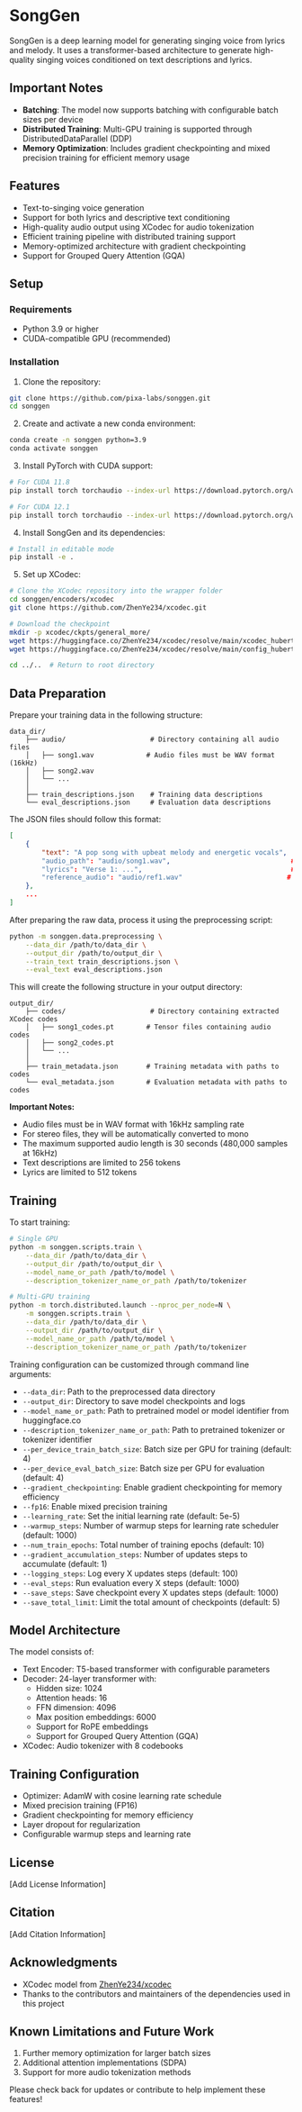 # SongGen

SongGen is a deep learning model for generating singing voice from lyrics and melody. It uses a transformer-based architecture to generate high-quality singing voices conditioned on text descriptions and lyrics.

## Important Notes

- **Batching**: The model now supports batching with configurable batch sizes per device
- **Distributed Training**: Multi-GPU training is supported through DistributedDataParallel (DDP)
- **Memory Optimization**: Includes gradient checkpointing and mixed precision training for efficient memory usage

## Features

- Text-to-singing voice generation
- Support for both lyrics and descriptive text conditioning
- High-quality audio output using XCodec for audio tokenization
- Efficient training pipeline with distributed training support
- Memory-optimized architecture with gradient checkpointing
- Support for Grouped Query Attention (GQA)

## Setup

### Requirements

- Python 3.9 or higher
- CUDA-compatible GPU (recommended)

### Installation

1. Clone the repository:
```bash
git clone https://github.com/pixa-labs/songgen.git
cd songgen
```

2. Create and activate a new conda environment:
```bash
conda create -n songgen python=3.9
conda activate songgen
```

3. Install PyTorch with CUDA support:
```bash
# For CUDA 11.8
pip install torch torchaudio --index-url https://download.pytorch.org/whl/cu118

# For CUDA 12.1
pip install torch torchaudio --index-url https://download.pytorch.org/whl/cu121
```

4. Install SongGen and its dependencies:
```bash
# Install in editable mode
pip install -e .
```

5. Set up XCodec:
```bash
# Clone the XCodec repository into the wrapper folder
cd songgen/encoders/xcodec
git clone https://github.com/ZhenYe234/xcodec.git

# Download the checkpoint
mkdir -p xcodec/ckpts/general_more/
wget https://huggingface.co/ZhenYe234/xcodec/resolve/main/xcodec_hubert_general_audio_v2.pth -O xcodec/ckpts/general_more/xcodec_hubert_general_audio_v2.pth
wget https://huggingface.co/ZhenYe234/xcodec/resolve/main/config_hubert_general.yaml?download=true -O xcodec/ckpts/general_more/config_hubert_general.yaml

cd ../..  # Return to root directory
```

## Data Preparation

Prepare your training data in the following structure:
```
data_dir/
    ├── audio/                     # Directory containing all audio files
    │   ├── song1.wav             # Audio files must be WAV format (16kHz)
    │   ├── song2.wav
    │   └── ...
    │
    ├── train_descriptions.json    # Training data descriptions
    └── eval_descriptions.json     # Evaluation data descriptions
```

The JSON files should follow this format:
```json
[
    {
        "text": "A pop song with upbeat melody and energetic vocals",  # Required: text description
        "audio_path": "audio/song1.wav",                              # Required: path relative to data_dir
        "lyrics": "Verse 1: ...",                                     # Optional: song lyrics
        "reference_audio": "audio/ref1.wav"                          # Optional: reference audio for voice cloning
    },
    ...
]
```

After preparing the raw data, process it using the preprocessing script:
```bash
python -m songgen.data.preprocessing \
    --data_dir /path/to/data_dir \
    --output_dir /path/to/output_dir \
    --train_text train_descriptions.json \
    --eval_text eval_descriptions.json
```

This will create the following structure in your output directory:
```
output_dir/
    ├── codes/                     # Directory containing extracted XCodec codes
    │   ├── song1_codes.pt        # Tensor files containing audio codes
    │   ├── song2_codes.pt
    │   └── ...
    │
    ├── train_metadata.json       # Training metadata with paths to codes
    └── eval_metadata.json        # Evaluation metadata with paths to codes
```

**Important Notes:**
- Audio files must be in WAV format with 16kHz sampling rate
- For stereo files, they will be automatically converted to mono
- The maximum supported audio length is 30 seconds (480,000 samples at 16kHz)
- Text descriptions are limited to 256 tokens
- Lyrics are limited to 512 tokens

## Training

To start training:

```bash
# Single GPU
python -m songgen.scripts.train \
    --data_dir /path/to/data_dir \
    --output_dir /path/to/output_dir \
    --model_name_or_path /path/to/model \
    --description_tokenizer_name_or_path /path/to/tokenizer

# Multi-GPU training
python -m torch.distributed.launch --nproc_per_node=N \
    -m songgen.scripts.train \
    --data_dir /path/to/data_dir \
    --output_dir /path/to/output_dir \
    --model_name_or_path /path/to/model \
    --description_tokenizer_name_or_path /path/to/tokenizer
```

Training configuration can be customized through command line arguments:
- `--data_dir`: Path to the preprocessed data directory
- `--output_dir`: Directory to save model checkpoints and logs
- `--model_name_or_path`: Path to pretrained model or model identifier from huggingface.co
- `--description_tokenizer_name_or_path`: Path to pretrained tokenizer or tokenizer identifier
- `--per_device_train_batch_size`: Batch size per GPU for training (default: 4)
- `--per_device_eval_batch_size`: Batch size per GPU for evaluation (default: 4)
- `--gradient_checkpointing`: Enable gradient checkpointing for memory efficiency
- `--fp16`: Enable mixed precision training
- `--learning_rate`: Set the initial learning rate (default: 5e-5)
- `--warmup_steps`: Number of warmup steps for learning rate scheduler (default: 1000)
- `--num_train_epochs`: Total number of training epochs (default: 10)
- `--gradient_accumulation_steps`: Number of updates steps to accumulate (default: 1)
- `--logging_steps`: Log every X updates steps (default: 100)
- `--eval_steps`: Run evaluation every X steps (default: 1000)
- `--save_steps`: Save checkpoint every X updates steps (default: 1000)
- `--save_total_limit`: Limit the total amount of checkpoints (default: 5)

## Model Architecture

The model consists of:
- Text Encoder: T5-based transformer with configurable parameters
- Decoder: 24-layer transformer with:
  - Hidden size: 1024
  - Attention heads: 16
  - FFN dimension: 4096
  - Max position embeddings: 6000
  - Support for RoPE embeddings
  - Support for Grouped Query Attention (GQA)
- XCodec: Audio tokenizer with 8 codebooks

## Training Configuration

- Optimizer: AdamW with cosine learning rate schedule
- Mixed precision training (FP16)
- Gradient checkpointing for memory efficiency
- Layer dropout for regularization
- Configurable warmup steps and learning rate

## License

[Add License Information]

## Citation

[Add Citation Information]

## Acknowledgments

- XCodec model from [ZhenYe234/xcodec](https://huggingface.co/ZhenYe234/xcodec)
- Thanks to the contributors and maintainers of the dependencies used in this project

## Known Limitations and Future Work

1. Further memory optimization for larger batch sizes
2. Additional attention implementations (SDPA)
3. Support for more audio tokenization methods

Please check back for updates or contribute to help implement these features! 